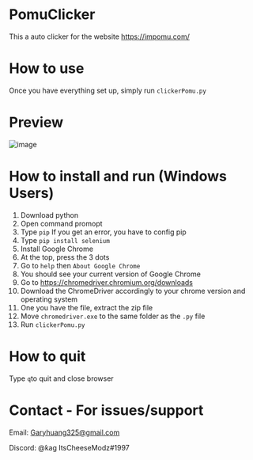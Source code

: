 # PomuClicker
This a auto clicker for the website https://impomu.com/

# How to use
Once you have everything set up, simply run `clickerPomu.py`

# Preview
![image](https://user-images.githubusercontent.com/49135331/144892414-c8d57e7a-a65c-4c91-bda8-80d371b43c10.png)

# How to install and run (Windows Users)
1. Download python
2. Open command promopt
3. Type `pip` If you get an error, you have to config pip
4. Type `pip install selenium`
5. Install Google Chrome
6. At the top, press the 3 dots
7. Go to `help` then `About Google Chrome`
8. You should see your current version of Google Chrome
9. Go to https://chromedriver.chromium.org/downloads
10. Download the ChromeDriver accordingly to your chrome version and operating system
11. One you have the file, extract the zip file
12. Move `chromedriver.exe` to the same folder as the `.py` file
13. Run `clickerPomu.py`

# How to quit
Type `q`to quit and close browser

# Contact - For issues/support
Email: Garyhuang325@gmail.com

Discord: @ƙag ItsCheeseModz#1997

